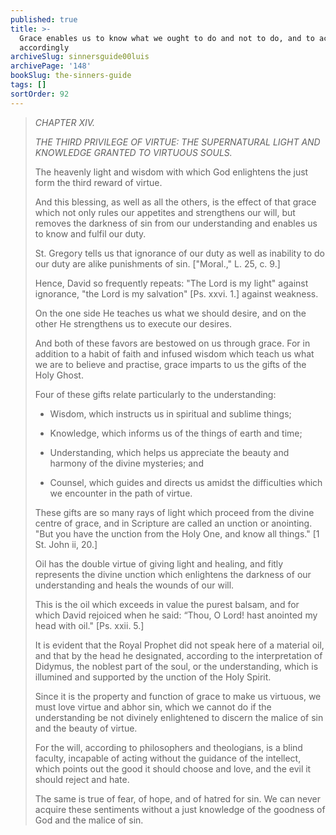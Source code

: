 ```yaml
---
published: true
title: >-
  Grace enables us to know what we ought to do and not to do, and to act
  accordingly
archiveSlug: sinnersguide00luis
archivePage: '148'
bookSlug: the-sinners-guide
tags: []
sortOrder: 92
---
```


> *CHAPTER XIV.*
> 
> *THE THIRD PRIVILEGE OF VIRTUE: THE SUPERNATURAL LIGHT AND KNOWLEDGE GRANTED TO VIRTUOUS SOULS.*
> 
> The heavenly light and wisdom with which God enlightens the just form the third reward of virtue.
> 
> And this blessing, as well as all the others, is the effect of that grace which not only rules our appetites and strengthens our will, but removes the darkness of sin from our understanding and enables us to know and fulfil our duty.
> 
> St. Gregory tells us that ignorance of our duty as well as inability to do our duty are alike punishments of sin. ["Moral.," L. 25, c. 9.]
> 
> Hence, David so frequently repeats: "The Lord is my light" against ignorance, "the Lord is my salvation" [Ps. xxvi. 1.] against weakness.
> 
> On the one side He teaches us what we should desire, and on the other He strengthens us to execute our desires.
> 
> And both of these favors are bestowed on us through grace. For in addition to a habit of faith and infused wisdom which teach us what we are to believe and practise, grace imparts to us the gifts of the Holy Ghost.
> 
> Four of these gifts relate particularly to the understanding:
> 
> * Wisdom, which instructs us in spiritual and sublime things;
> 
> * Knowledge, which informs us of the things of earth and time;
> 
> * Understanding, which helps us appreciate the beauty and harmony of the divine mysteries; and
> 
> * Counsel, which guides and directs us amidst the difficulties which we encounter in the path of virtue.
> 
> These gifts are so many rays of light which proceed from the divine centre of grace, and in Scripture are called an unction or anointing. "But you have the unction from the Holy One, and know all things." [1 St. John ii, 20.]
> 
> Oil has the double virtue of giving light and healing, and fitly represents the divine unction which enlightens the darkness of our understanding and heals the wounds of our will.
> 
> This is the oil which exceeds in value the purest balsam, and for which David rejoiced when he said: “Thou, O Lord! hast anointed my head with oil." [Ps. xxii. 5.]
> 
> It is evident that the Royal Prophet did not speak here of a material oil, and that by the head he designated, according to the interpretation of Didymus, the noblest part of the soul, or the understanding, which is illumined and supported by the unction of the Holy Spirit.
> 
> Since it is the property and function of grace to make us virtuous, we must love virtue and abhor sin, which we cannot do if the understanding be not divinely enlightened to discern the malice of sin and the beauty of virtue.
> 
> For the will, according to philosophers and theologians, is a blind faculty, incapable of acting without the guidance of the intellect, which points out the good it should choose and love, and the evil it should reject and hate.
> 
> The same is true of fear, of hope, and of hatred for sin. We can never acquire these sentiments without a just knowledge of the goodness of God and the malice of sin.
